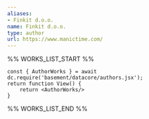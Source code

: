 ```yaml
---
aliases:
- Finkit d.o.o.
name: Finkit d.o.o.
type: author
url: https://www.manictime.com/
---
```



%% WORKS_LIST_START %%

```datacorejsx
const { AuthorWorks } = await dc.require('basement/datacore/authors.jsx');
return function View() {
    return <AuthorWorks/>
}
```
%% WORKS_LIST_END %%